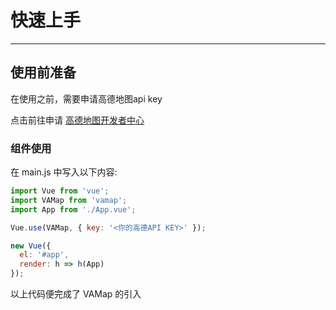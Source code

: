 
# 快速上手

----

## 使用前准备

在使用之前，需要申请高德地图api key

点击前往申请 [高德地图开发者中心](https://lbs.amap.com/dev/index)


### 组件使用

在 main.js 中写入以下内容:

```js
import Vue from 'vue';
import VAMap from 'vamap';
import App from './App.vue';

Vue.use(VAMap, { key: '<你的高德API KEY>' });

new Vue({
  el: '#app',
  render: h => h(App)
});
```
以上代码便完成了 VAMap 的引入
